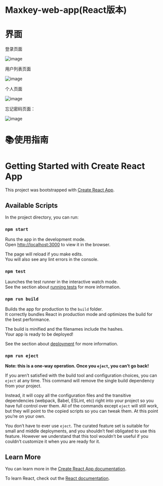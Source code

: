 # 			Maxkey-web-app(React版本)

# 界面

登录页面

![image](https://user-images.githubusercontent.com/71813516/187018831-999a18f5-8245-4cc7-a8b8-5feac8c89030.png)


用户列表页面

![image](https://user-images.githubusercontent.com/71813516/187018865-b0ebd84d-1221-4912-86aa-0e515cee2af0.png)

个人页面

![image](https://user-images.githubusercontent.com/71813516/187018879-2982140e-00e1-4a03-b05d-6a9fdd411617.png)


忘记密码页面：

![image](https://user-images.githubusercontent.com/71813516/187018890-f3f7edfc-2271-4fa3-a719-947085888006.png)


# 📚使用指南

# Getting Started with Create React App

This project was bootstrapped with [Create React App](https://github.com/facebook/create-react-app).

## Available Scripts

In the project directory, you can run:

### `npm start`

Runs the app in the development mode.\
Open [http://localhost:3000](http://localhost:3000) to view it in the browser.

The page will reload if you make edits.\
You will also see any lint errors in the console.

### `npm test`

Launches the test runner in the interactive watch mode.\
See the section about [running tests](https://facebook.github.io/create-react-app/docs/running-tests) for more information.

### `npm run build`

Builds the app for production to the `build` folder.\
It correctly bundles React in production mode and optimizes the build for the best performance.

The build is minified and the filenames include the hashes.\
Your app is ready to be deployed!

See the section about [deployment](https://facebook.github.io/create-react-app/docs/deployment) for more information.

### `npm run eject`

**Note: this is a one-way operation. Once you `eject`, you can’t go back!**

If you aren’t satisfied with the build tool and configuration choices, you can `eject` at any time. This command will remove the single build dependency from your project.

Instead, it will copy all the configuration files and the transitive dependencies (webpack, Babel, ESLint, etc) right into your project so you have full control over them. All of the commands except `eject` will still work, but they will point to the copied scripts so you can tweak them. At this point you’re on your own.

You don’t have to ever use `eject`. The curated feature set is suitable for small and middle deployments, and you shouldn’t feel obligated to use this feature. However we understand that this tool wouldn’t be useful if you couldn’t customize it when you are ready for it.

## Learn More

You can learn more in the [Create React App documentation](https://facebook.github.io/create-react-app/docs/getting-started).

To learn React, check out the [React documentation](https://reactjs.org/).
